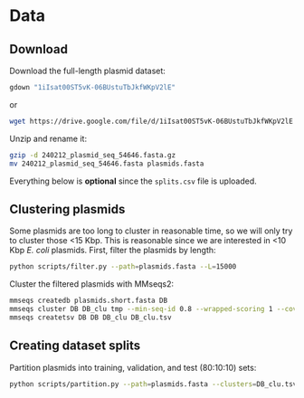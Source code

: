 # Data

## Download

Download the full-length plasmid dataset:

```bash
gdown "1iIsat00ST5vK-06BUstuTbJkfWKpV2lE" 
```

or

```bash
wget https://drive.google.com/file/d/1iIsat00ST5vK-06BUstuTbJkfWKpV2lE
```

Unzip and rename it:

```bash 
gzip -d 240212_plasmid_seq_54646.fasta.gz
mv 240212_plasmid_seq_54646.fasta plasmids.fasta
```

Everything below is **optional** since the `splits.csv` file is uploaded.
 
## Clustering plasmids

Some plasmids are too long to cluster in reasonable time, so we will only try to cluster those <15 Kbp. This is
reasonable since we are interested in <10 Kbp *E. coli* plasmids. First, filter the plasmids by length:

```bash
python scripts/filter.py --path=plasmids.fasta --L=15000
```

Cluster the filtered plasmids with MMseqs2:

```bash
mmseqs createdb plasmids.short.fasta DB
mmseqs cluster DB DB_clu tmp --min-seq-id 0.8 --wrapped-scoring 1 --cov-mode 3 --cluster-reassign
mmseqs createtsv DB DB DB_clu DB_clu.tsv 
```

## Creating dataset splits

Partition plasmids into training, validation, and test (80:10:10) sets:

```bash 
python scripts/partition.py --path=plasmids.fasta --clusters=DB_clu.tsv --out=splits.csv
```
